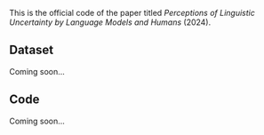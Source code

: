 This is the official code of the paper titled _Perceptions of Linguistic Uncertainty by Language Models and Humans_ (2024).


## Dataset 

Coming soon...

## Code

Coming soon...

